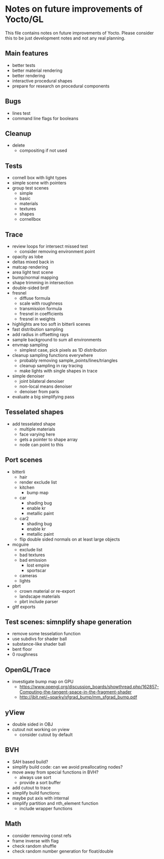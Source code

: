 # Notes on future improvements of Yocto/GL

This file contains notes on future improvements of Yocto.
Please consider this to be just development notes and not any real planning.

## Main features

- better tests
- better material rendering
- better rendering
- interactive procedural shapes
- prepare for research on procedural components

## Bugs

- lines test
- command line flags for booleans

## Cleanup

- delete
    - compositing if not used

## Tests

- cornell box with light types
- simple scene with pointers
- group test scenes
    - simple
    - basic
    - materials
    - textures
    - shapes
    - cornellbox

## Trace

- review loops for intersect missed test
    - consider removing environment point
- opacity as lobe
- deltas mixed back in
- matcap rendering
- area light test scene
- bump/normal mapping
- shape trimming in intersection
- double-sided brdf
- fresnel
    - diffuse formula
    - scale with roughness
    - transmission formula
    - fresnel in coefficients
    - fresnel in weights
- highlights are too soft in bitterli scenes
- fast distribution sampling
- add radius in offsetting rays
- sample background to sum all environments
- envmap sampling
    - simplest case, pick pixels as 1D distribution
- cleanup sampling functions everywhere
    - probably removing sample_points/lines/triangles
    - cleanup sampling in ray tracing
    - make lights with single shapes in trace
- simple denoiser
    - joint bilateral denoiser
    - non-local means denoiser
    - denoiser from paris
- evaluate a big simplifying pass

## Tesselated shapes

- add tesselated shape
    - multiple materials
    - face varying here
    - gets a pointer to shape array
    - node can point to this 

## Port scenes

- bitterli
    - hair
    - render exclude list
    - kitchen
        - bump map
    - car
        - shading bug
        - enable kr
        - metallic paint
    - car2
        - shading bug
        - enable kr
        - metallic paint
    - flip double sided normals on at least large objects
- mcguire
    - exclude list
    - bad textures
    - bad emission
        - lost empire
        - sportscar
    - cameras
    - lights
- pbrt
    - crown material or re-export
    - landscape materials
    - pbrt include parser
- gltf exports

## Test scenes: simnplify shape generation

- remove some tesselation function
- use subdivs for shader ball
- substance-like shader ball
- bent floor
- 0 roughness

## OpenGL/Trace

- investigate bump map on GPU
    - https://www.opengl.org/discussion_boards/showthread.php/162857-Computing-the-tangent-space-in-the-fragment-shader
    - http://jbit.net/~sparky/sfgrad_bump/mm_sfgrad_bump.pdf

## yView

- double sided in OBJ
- cutout not working on yview
    - consider cutout by default

## BVH

- SAH based build?
- simplify build code: can we avoid preallocating nodes?
- move away from special functions in BVH?
    - always use sort
    - provide a sort buffer
- add cutout to trace
- simplify build functions: 
- maybe put axis with internal
- simplify partition and nth_element function
    - include wrapper functions

## Math

- consider removing const refs
- frame inverse with flag
- check random shuffle
- check random number generation for float/double
